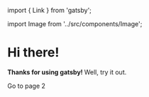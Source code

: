 import { Link } from 'gatsby';

import Image from '../src/components/Image';

<h1>Hi there!</h1>
<p>
  <strong>
    Thanks for using gatsby!
  </strong>
  Well, try it out.
</p>
<div style={{ maxWidth: '300px', marginBottom: '1.45rem' }}>
  <Image />
</div>
<Link to="/page-2/">Go to page 2</Link>
